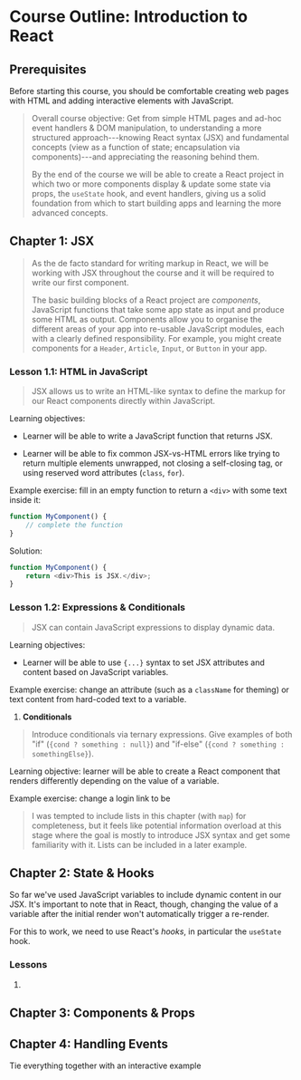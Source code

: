 # Course Outline: Introduction to React

## Prerequisites

Before starting this course, you should be comfortable creating web pages with HTML and adding interactive elements with JavaScript.

> Overall course objective: Get from simple HTML pages and ad-hoc event handlers & DOM manipulation, to understanding a more structured approach---knowing React syntax (JSX) and fundamental concepts (view as a function of state; encapsulation via components)---and appreciating the reasoning behind them.
> 
> By the end of the course we will be able to create a React project in which two or more components display & update some state via props, the `useState` hook, and event handlers, giving us a solid foundation from which to start building apps and learning the more advanced concepts.

## Chapter 1: JSX

> As the de facto standard for writing markup in React, we will be working with JSX throughout the course and it will be required to write our first component.
> 
> The basic building blocks of a React project are _components_, JavaScript functions that take some app state as input and produce some HTML as output. Components allow you to organise the different areas of your app into re-usable JavaScript modules, each with a clearly defined responsibility. For example, you might create components for a `Header`, `Article`, `Input`, or `Button` in your app.

### Lesson 1.1: HTML in JavaScript

> JSX allows us to write an HTML-like syntax to define the markup for our React components directly within JavaScript.

Learning objectives:

- Learner will be able to write a JavaScript function that returns JSX.

- Learner will be able to fix common JSX-vs-HTML errors like trying to return multiple elements unwrapped, not closing a self-closing tag, or using reserved word attributes (`class`, `for`).

Example exercise: fill in an empty function to return a `<div>` with some text inside it:

```javascript
function MyComponent() {
	// complete the function
}
```

Solution:

```javascript
function MyComponent() {
	return <div>This is JSX.</div>;
}
```

### Lesson 1.2: Expressions & Conditionals

> JSX can contain JavaScript expressions to display dynamic data.

Learning objectives:

- Learner will be able to use `{...}` syntax to set JSX attributes and content based on JavaScript variables.

Example exercise: change an attribute (such as a `className` for theming) or text content from hard-coded text to a variable.

1. **Conditionals**

> Introduce conditionals via ternary expressions. Give examples of both "if" (`{cond ? something : null}`) and "if-else" (`{cond ? something : somethingElse}`).

Learning objective: learner will be able to create a React component that renders differently depending on the value of a variable.

Example exercise: change a login link to be 

> I was tempted to include lists in this chapter (with `map`) for completeness, but it feels like potential information overload at this stage where the goal is mostly to introduce JSX syntax and get some familiarity with it. Lists can be included in a later example.

## Chapter 2: State & Hooks

So far we've used JavaScript variables to include dynamic content in our JSX. It's important to note that in React, though, changing the value of a variable after the initial render won't automatically trigger a re-render.

For this to work, we need to use React's _hooks_, in particular the `useState` hook.

### Lessons

1. 

## Chapter 3: Components & Props



## Chapter 4: Handling Events

Tie everything together with an interactive example

